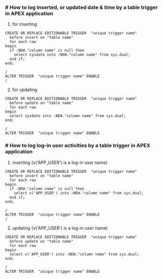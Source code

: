 ### # How to log inserted, or updated date & time by a table trigger in APEX application

1. for inserting

```
CREATE OR REPLACE EDITIONABLE TRIGGER  "unique trigger name" 
  before insert on "table name"               
  for each row  
begin   
  if :NEW."column name" is null then 
    select sysdate into :NEW."column name" from sys.dual; 
  end if; 
end;

/
ALTER TRIGGER  "unique trigger name" ENABLE
/
```

2. for updating

```
CREATE OR REPLACE EDITIONABLE TRIGGER  "unique trigger name" 
  before update on "table name"               
  for each row  
begin   
  select sysdate into :NEW."column name" from sys.dual; 
end;

/
ALTER TRIGGER  "unique trigger name" ENABLE
```

### # How to log log-in user activities by a table trigger in APEX application

1. inserting (v('APP_USER') is a log-in user name)

```
CREATE OR REPLACE EDITIONABLE TRIGGER  "unique trigger name" 
  before insert on "table name"               
  for each row  
begin   
  if :NEW."column name" is null then 
    select v('APP_USER') into :NEW."column name" from sys.dual; 
  end if; 
end;

/
ALTER TRIGGER  "unique trigger name" ENABLE
/
```

2. updating (v('APP_USER') is a log-in user name)

```
CREATE OR REPLACE EDITIONABLE TRIGGER  "unique trigger name" 
  before update on "table name"               
  for each row  
begin   
  select v('APP_USER') into :NEW."column name" from sys.dual; 
end;

/
ALTER TRIGGER  "unique trigger name" ENABLE
```

